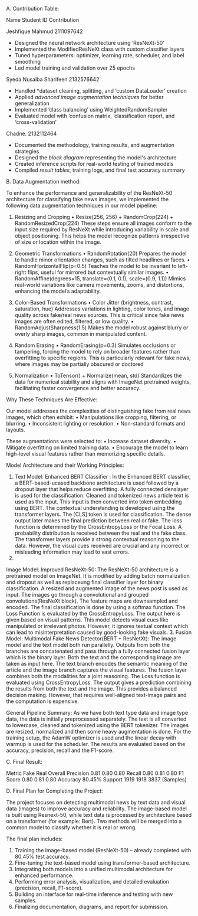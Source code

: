 A.	Contribution Table:


Name	Student ID	Contribution


Jeshfique Mahmud	2111097642	

- Designed the neural network architecture using ‘ResNeXt-50’  
- Implemented the ModifiedResNeXt class with custom classifier layers  
- Tuned hyperparameters: optimizer, learning rate, scheduler, and label smoothing  
- Led model training and validation over 25 epochs
   
Syeda Nusaiba Sharifeen	2132576642

- Handled *dataset cleaning, splitting, and ‘custom DataLoader’ creation  
- Applied *advanced image augmentation techniques* for better generalization  
- Implemented ‘class balancing’ using WeightedRandomSampler  
- Evaluated model with ‘confusion matrix, ‘classification report, and ‘cross-validation’

Chadne.	2132112464

- Documented the methodology, training results, and augmentation strategies  
- Designed the *block diagram* representing the model's architecture  
- Created inference scripts for real-world testing of trained models  
- Compiled *result tables*, training logs, and final test accuracy summary  



B.	Data Augmentation method:

To enhance the performance and generalizability of the ResNeXt-50 architecture for classifying fake news images, we implemented the following data augmentation techniques in our model pipeline:
1.	Resizing and Cropping
•	Resize(256, 256) + RandomCrop(224) + RandomResizedCrop(224)
These steps ensure all images conform to the input size required by ResNeXt while introducing variability in scale and object positioning. This helps the model recognize patterns irrespective of size or location within the image.

2.	Geometric Transformations
•	RandomRotation(20)
Prepares the model to handle minor orientation changes, such as tilted headlines or faces.
•	RandomHorizontalFlip(p=0.5)
Teaches the model to be invariant to left-right flips, useful for mirrored but contextually similar images.
•	RandomAffine(degrees=15, translate=(0.1, 0.1), scale=(0.9, 1.1))
Mimics real-world variations like camera movements, zooms, and distortions, enhancing the model’s adaptability.

 
 3. Color-Based Transformations
•	Color Jitter (brightness, contrast, saturation, hue) 
 Addresses variations in lighting, color tones, and image quality across fake/real news sources. This is critical since fake news images are often edited, filtered, or low quality.
•	RandomAdjustSharpness(1.5) 
 Makes the model robust against blurry or overly sharp images, common in manipulated content.
4.	Random Erasing
•	RandomErasing(p=0.3)
Simulates occlusions or tampering, forcing the model to rely on broader features rather than overfitting to specific regions. This is particularly relevant for fake news, where images may be partially obscured or doctored
5.	Normalization
•	ToTensor() + Normalize(mean, std)
Standardizes the data for numerical stability and aligns with ImageNet pretrained weights, facilitating faster convergence and better accuracy.

Why These Techniques Are Effective:

Our model addresses the complexities of distinguishing fake from real news images, which often exhibit:
•	Manipulations like cropping, filtering, or blurring.
•	Inconsistent lighting or resolution.
•	Non-standard formats and layouts.

These augmentations were selected to:
•	Increase dataset diversity.
•	Mitigate overfitting on limited training data.
•	Encourage the model to learn high-level visual features rather than memorizing specific details.



Model Architecture and their Working Principles:


1.
   Text Model: Enhanced BERT Classifier : In the Enhanced BERT classifier, a BERT-based-ucased backbone architecture is used followed by a dropout layer that helps reduce overfitting. A fully connected denslayer is used for the classification. Cleaned and tokenized news article text is used as the input. This input is then converted into token embedding using BERT. The contextual understanding is developed using the transformer layers. The [CLS] token is used for classification. The dense output later makes the final prediction between real or fake. The loss function is determined by the CrossEntropyLoss or the Focal Loss. A probability distribution is received between the real and the fake class. The transformer layers provide a strong contextual reasoning to the data. However, the visual cues received are crucial and any incorrect or misleading information may lead to vast errors.
2. 
Image Model: Improved ResNeXt-50: The ResNeXt-50 architecture is a pretrained model on ImageNet. It is modified by adding batch normalization and dropout as well as replaceung final classifier layer for binary classification. A resized and augmented image of the news post is used as input. The images go through a convolutional and grouped convolutions(ResNeXt block). The feature maps are downsampled and encoded. The final classification is done by using a softmax function. The Loss Function is evaluated by the CrossEntropyLoss. The output here is given based on visual patterns. This model detects visual cues like manipulated or irrelevant photos. However, it ignores textual context which can lead to misinterpretation caused by good-looking fake visuals.
3.
Fusion Model: Multimodal Fake News Detector(BERT + ResNetXt): The image model and the text model both run parallelly. Outputs from both the branches are concatenated and pass through a fully connected fusion layer which is the binary layer. Both the text and the corresponding image are taken as input here. The text branch encodes the semantic meaning of the article and the image branch captures the visual features. The fusion layer combines both the modalities for a joint reasoning. The Loss function is evaluated using  CrossEntropyLoss. The output gives a prediction combining the results from both the text and the image. This provides a balanced decision making. However, that requires well-aligned text-image pairs and the computation is expensive. 


General Pipeline Summary:
As we have both text type data and image type data, the data is initially preprocessed separately. The text is all converted to lowercase, cleaned and tokenized using the BERT tokenizer. The images are resized, normalized and then some heavy augmentation is done. For the training setup, the AdamW optimizer is used and the linear decay with warmup is used for the scheduler. The results are evaluated based on the accuracy, precision, recall and the F1-score. 




C.	Final Result:




Metric	  Fake	 Real	 Overall
Precision 0.81	0.80	0.80
Recall	  0.80	0.81	0.80
F1 Score	0.80	0.81	0.80
Accuracy			80.45%
Support 	1919	1918	3837
(Samples)





D.	Final Plan for Completing the Project:

The project focuses on detecting multimodal news by text data and visual data (images) to improve accuracy and reliability. 
The image-based model is built using Resnext-50, while text data is processed by architecture based on a transformer (for example: Bert).
Two methods will be merged into a common model to classify whether it is real or wrong.




The final plan includes:

1.	Training the image-based model (ResNeXt-50) – already completed with 80.45% test accuracy.
2.	Fine-tuning the text-based model using transformer-based architecture.
3.	Integrating both models into a unified multimodal architecture for enhanced performance.
4.	Performing error analysis, visualization, and detailed evaluation (precision, recall, F1-score).
5.	Building an interface for real-time inference and testing with new samples.
6.	Finalizing documentation, diagrams, and report for submission.

